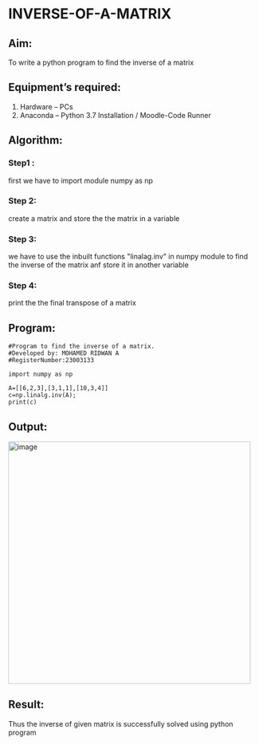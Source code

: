 # INVERSE-OF-A-MATRIX
## Aim:
To write a python program to find the inverse of a matrix
## Equipment’s required:
1. 	Hardware – PCs
2. 	Anaconda – Python 3.7 Installation / Moodle-Code Runner
## Algorithm:
### Step1 :
first we have to import module numpy as np
### Step 2: 
create a matrix and store the the matrix in a variable
### Step 3: 
we have to use the inbuilt functions "linalag.inv" in numpy module to find the inverse of the matrix anf store it in another variable
### Step 4: 
print the the final transpose of a matrix
## Program:
```
#Program to find the inverse of a matrix.
#Developed by: MOHAMED RIDWAN A
#RegisterNumber:23003133

import numpy as np

A=[[6,2,3],[3,1,1],[10,3,4]]
c=np.linalg.inv(A);
print(c)
```
## Output:
<img width="486" alt="image" src="https://github.com/MOHAMEDRIDWAN/INVERSE-OF-A-MATRIX/assets/146993368/63fe1169-da27-4a2f-b778-91ec51dbf108">


## Result:
Thus the inverse of given matrix is successfully solved using python program

